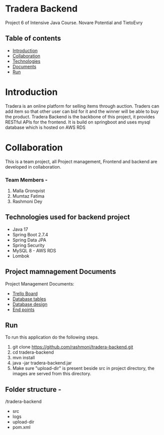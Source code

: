# Tradera Backend
Project 6 of Intensive Java Course.
Novare Potential and TietoEvry

## Table of contents
* [Introduction](#introduction)
* [Collaboration](#collaboration)
* [Technologies](#technologies)
* [Documents](#documents)
* [Run](#run)


# Introduction
Tradera is an online platform for selling items through auction.
Traders can add item so that other user can bid for it and the winner will be able to buy the product.
Tradera Backend is the backbone of this project, it provides RESTful APIs for the frontend.
It is build on springboot and uses mysql database which is hosted on AWS RDS

# Collaboration
This is a team project, all Project management, Frontend and backend are developed in collaboration.
### Team Members -
1. Malla Gronqvist
2. Mumtaz Fatima 
3. Rashmoni Dey

## Technologies used for backend project
* Java 17
* Spring Boot 2.7.4
* Spring Data JPA
* Spring Security
* MySQL 8 - AWS RDS
* Lombok

## Project mamnagement Documents
Project Management Documents:
- [Trello Board](https://trello.com/invite/accept-board)
- [Database tables](https://docs.google.com/spreadsheets/d/1T2gENP0D5af4C3MKHxBcD_KEomvTXT6Jq8_IT8mSzTA/edit#gid=674144426)
- [Database design](https://drive.google.com/file/d/1KD45lEZaYMRDiPXizOL4jeWYI-HImnre/view)
- [End points](https://docs.google.com/spreadsheets/d/10_qHvUzAGsDIyNdI4C2plUyh3_68f2mYYNZOdGGC72Q/edit#gid=0)

## Run
To run this application do the following steps.
1. git clone https://github.com/rashmoni/tradera-backend.git
2. cd tradera-backend
3. mvn install
4. java -jar tradera-backend.jar
5. Make sure "upload-dir" is present beside src in project directory, the images are served from this directory.

## Folder structure -
/tradera-backend
- src
- logs
- upload-dir
- pom.xml